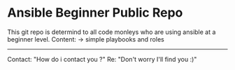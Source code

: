 # Ansible Beginner Public Repo #

This git repo is determind to all code monleys who are using ansible at a beginner level. 
Content: -> simple playbooks and roles

----------------------------------------------------------------------------------------------
Contact:
"How do i contact you ?" Re: "Don't worry I'll find you :)"
